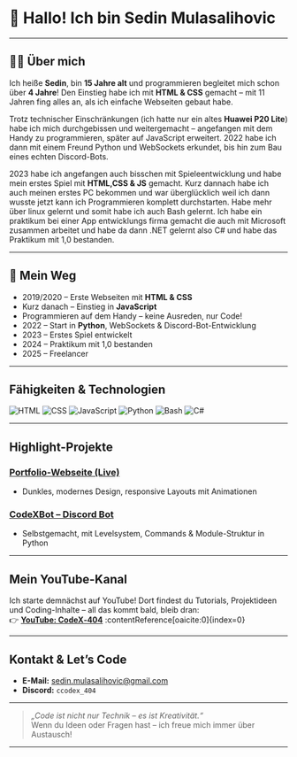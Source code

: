 # 👋 Hallo! Ich bin Sedin Mulasalihovic

---

## 🧑‍💻 Über mich

Ich heiße **Sedin**, bin **15 Jahre alt** und programmieren begleitet mich schon über **4 Jahre**! Den Einstieg habe ich mit **HTML & CSS** gemacht – mit 11 Jahren fing alles an, als ich einfache Webseiten gebaut habe.

Trotz technischer Einschränkungen (ich hatte nur ein altes **Huawei P20 Lite**) habe ich mich durchgebissen und weitergemacht – angefangen mit dem Handy zu programmieren, später auf JavaScript erweitert. 2022 habe ich dann mit einem Freund Python und WebSockets erkundet, bis hin zum Bau eines echten Discord-Bots.

2023 habe ich angefangen auch bisschen mit Spieleentwicklung und habe mein erstes Spiel mit **HTML,CSS & JS** gemacht.
Kurz dannach habe ich auch meinen erstes PC bekommen und war überglücklich weil ich dann wusste jetzt kann ich Programmieren komplett durchstarten. Habe mehr über linux gelernt und somit habe ich auch Bash gelernt. Ich habe ein praktikum bei einer App entwicklungs firma gemacht die auch mit Microsoft zusammen arbeitet und habe da dann .NET gelernt also C# und habe das Praktikum mit 1,0 bestanden.

---

## 🚀 Mein Weg

- 2019/2020 – Erste Webseiten mit **HTML & CSS**
- Kurz danach – Einstieg in **JavaScript**
- Programmieren auf dem Handy – keine Ausreden, nur Code!
- 2022 – Start in **Python**, WebSockets & Discord-Bot-Entwicklung
- 2023 – Erstes Spiel entwickelt
- 2024 – Praktikum mit 1,0 bestanden
- 2025 – Freelancer
---

##  Fähigkeiten & Technologien

![HTML](https://img.shields.io/badge/HTML-E34F26?style=flat&logo=html5&logoColor=white)
![CSS](https://img.shields.io/badge/CSS-1572B6?style=flat&logo=css3&logoColor=white)
![JavaScript](https://img.shields.io/badge/JavaScript-F7DF1E?style=flat&logo=javascript&logoColor=black)
![Python](https://img.shields.io/badge/Python-3776AB?style=flat&logo=python&logoColor=white)
![Bash](https://img.shields.io/badge/Bash-4EAA25?style=flat&logo=gnubash&logoColor=white)
![C#](https://img.shields.io/badge/CSharp-239120?style=flat&logo=csharp&logoColor=white)

---

##  Highlight-Projekte

###  [Portfolio-Webseite (Live)](https://sedin-mulasalihovic.github.io/portfolio/)
- Dunkles, modernes Design, responsive Layouts mit Animationen

###  [CodeXBot – Discord Bot](https://github.com/Sedin-Mulasalihovic/CodeXBot)
- Selbstgemacht, mit Levelsystem, Commands & Module-Struktur in Python

---

##  Mein YouTube-Kanal

Ich starte demnächst auf YouTube! Dort findest du Tutorials, Projektideen und Coding-Inhalte – all das kommt bald, bleib dran:  
👉 [**YouTube: CodeX‑404**](https://www.youtube.com/@CodeX-404-yt) :contentReference[oaicite:0]{index=0}

---

##  Kontakt & Let’s Code

- **E-Mail:** [sedin.mulasalihovic@gmail.com](mailto:sedin.mulasalihovic@gmail.com)  
- **Discord:** `ccodex_404`  

---

> _„Code ist nicht nur Technik – es ist Kreativität.“_  
Wenn du Ideen oder Fragen hast – ich freue mich immer über Austausch! 

---

